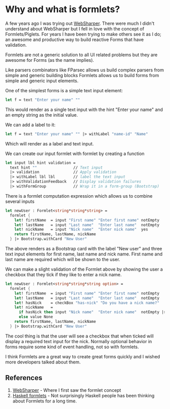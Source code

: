 # Why and what is formlets?

A few years ago I was trying out [WebSharper](http://websharper.com/). There were much I didn't understand about WebSharper but I fell in love with the concept of Formlets/Piglets. For years I have been trying to make others see it as I do; an awesome and productive way to build reactive Forms that have validation.

Formlets are not a generic solution to all UI related problems but they are awesome for Forms (as the name implies).

Like parsers combinators like FParsec allows us build complex parsers from simple and generic building blocks Formlets allows us to build forms from simple and generic input elements.

One of the simplest forms is a simple text input element:

```fsharp
let f = text "Enter your name" ""
```

This would render as a single text input with the hint "Enter your name" and an empty string as the initial value.

We can add a label to it:

```fsharp
let f = text "Enter your name" "" |> withLabel "name-id" "Name"
```

Which will render as a label and text input.

We can create our input formlet with formlet by creating a function

```fsharp
let input lbl hint validation =
  text hint ""                // Text input
  |> validation               // Apply validation
  |> withLabel lbl lbl        // label the text input
  |> withValidationFeedback   // Display validation failures
  |> withFormGroup            // Wrap it in a form-group (Bootstrap)
```

There is a formlet computation expression which allows us to combine several inputs

```fsharp
let newUser : Formlet<string*string*string> =
  formlet {
    let! firstName  = input "First name" "Enter first name" notEmpty
    let! lastName   = input "Last name"  "Enter last name"  notEmpty
    let! nickName   = input "Nick name"  "Enter nick name"  yes
    return firstName, lastName, nickName
  } |> Bootstrap.withCard "New User"
```

The above renders as a Bootstrap card with the label "New user" and three text input elements for first name, last name and nick name. First name and last name are required which will be shown to the user.

We can make a slight validation of the Formlet above by showing the user a checkbox that they tick if they like to enter a nick name.

```fsharp
let newUser : Formlet<string*string*string option> =
  formlet {
    let! firstName  = input "First name" "Enter first name" notEmpty
    let! lastName   = input "Last name"  "Enter last name"  notEmpty
    let! hasNick    = checkBox "has-nick" "Do you have a nick name?"
    let! nickName   =
      if hasNick then input "Nick name"  "Enter nick name"  notEmpty |>> Some
      else value None
    return firstName, lastName, nickName
  } |> Bootstrap.withCard "New User"
```

The cool thing is that the user will see a checkbox that when ticked will display a required text input for the nick. Normally optional behavior in forms require some kind of event handling, not so with formlets.


I think Formlets are a great way to create great forms quickly and I wished more developers talked about them.

## References

1. [WebSharper](http://websharper.com/) - Where I first saw the formlet concept
2. [Haskell formlets](https://chrisdone.com/posts/haskell-formlets) - Not surprisingly Haskell people has been thinking about Formlets for a long time.
